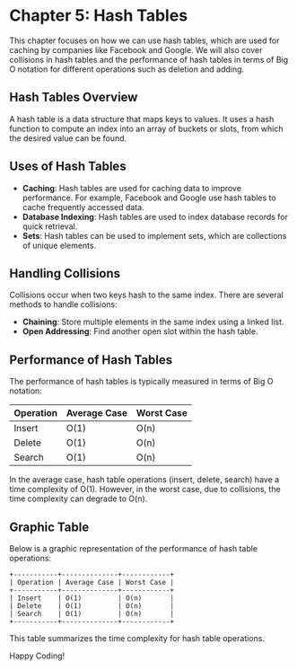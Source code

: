 # Chapter 5: Hash Tables

This chapter focuses on how we can use hash tables, which are used for caching by companies like Facebook and Google. We will also cover collisions in hash tables and the performance of hash tables in terms of Big O notation for different operations such as deletion and adding.

## Hash Tables Overview

A hash table is a data structure that maps keys to values. It uses a hash function to compute an index into an array of buckets or slots, from which the desired value can be found.

## Uses of Hash Tables

- **Caching**: Hash tables are used for caching data to improve performance. For example, Facebook and Google use hash tables to cache frequently accessed data.
- **Database Indexing**: Hash tables are used to index database records for quick retrieval.
- **Sets**: Hash tables can be used to implement sets, which are collections of unique elements.

## Handling Collisions

Collisions occur when two keys hash to the same index. There are several methods to handle collisions:

- **Chaining**: Store multiple elements in the same index using a linked list.
- **Open Addressing**: Find another open slot within the hash table.

## Performance of Hash Tables

The performance of hash tables is typically measured in terms of Big O notation:

| Operation | Average Case | Worst Case |
| --------- | ------------ | ---------- |
| Insert    | O(1)         | O(n)       |
| Delete    | O(1)         | O(n)       |
| Search    | O(1)         | O(n)       |

In the average case, hash table operations (insert, delete, search) have a time complexity of O(1). However, in the worst case, due to collisions, the time complexity can degrade to O(n).

## Graphic Table

Below is a graphic representation of the performance of hash table operations:

```
+-----------+--------------+------------+
| Operation | Average Case | Worst Case |
+-----------+--------------+------------+
| Insert    | O(1)         | O(n)       |
| Delete    | O(1)         | O(n)       |
| Search    | O(1)         | O(n)       |
+-----------+--------------+------------+
```

This table summarizes the time complexity for hash table operations.

Happy Coding!
